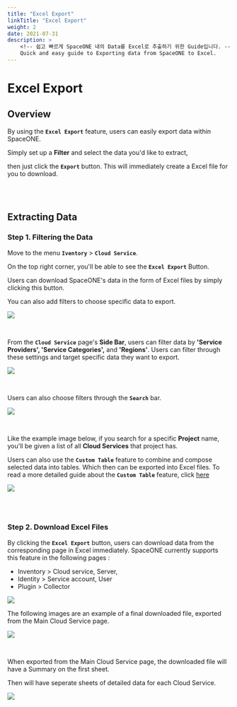 ```yaml
---
title: "Excel Export"
linkTitle: "Excel Export"
weight: 2
date: 2021-07-31
description: >
    <!-- 쉽고 빠르게 SpaceONE 내의 Data를 Excel로 추출하기 위한 Guide입니다. -->
    Quick and easy guide to Exporting data from SpaceONE to Excel.
---
```



# Excel Export

## Overview

<!-- Excel export 기능을 이용해 손쉽게 SpaceONE내부의 데이터를 추출할 수 있습니다. -->
By using the **`Excel Export`** feature, users can easily export data within SpaceONE.

<!-- 원하는 데이터를 추출하기 위한 필터를 설정한 후, export를 누르면 바로 excel로 해당 데이터를 받을 수 있습니다.-->
Simply set up a **Filter** and select the data you'd like to extract, 

then just click the **`Export`** button. This will immediately create a Excel file for you to download.

<br/>
<br/>

## Extracting Data 
<!-- 데이터 추출하기 -->

### Step 1. Filtering the Data
<!-- Step 1. 데이터 필터링하기 -->

Move to the menu **`Iventory`** > **`Cloud Service`**.

On the top right corner, you'll be able to see the **`Excel Export`** Button.

Users can download SpaceONE's data in the form of Excel files by simply clicking this button.

You can also add filters to choose specific data to export.

![](/docs/guides/advanced_topics/excel-export-img/excel_export_01.png)

<!-- 위의 사진의 Excel 모양 버튼을 클릭하면, 원하는 데이터를 엑셀로 받을 수 있습니다. 원하는 데이터를 가공하기 위해 여러 필터를 설정할 수 있습니다. -->


<br/>

From the **`Cloud Service`** page's **Side Bar**, users can filter data by **'Service Providers', 'Service Categories',** and **'Regions'**. Users can filter through these settings and target specific data they want to export.

![](/docs/guides/advanced_topics/img/filtered_cloud_service.png)

<!-- 클라우드 서비스 페이지에서는 왼쪽 사이드 바의 필터를 이용해 각 프로바이더 별, 각 서비스 특성 별, 리전 별로 데이터를 볼 수 있고 해당 데이터를 추출할 수 있습니다.-->


<br/>

Users can also choose filters through the **`Search`** bar.

![](/docs/guides/advanced_topics/excel-export-img/excel_export_02.png)

<!-- 더 나아가, 검색창에서도 원하는 필터를 선택할 수 있습니다. -->


<br/>

Like the example image below, if you search for a specific **Project** name, you'll be given a list of all **Cloud Services** that project has.

Users can also use the **`Custom Table`** feature to combine and compose selected data into tables. Which then can be exported into Excel files. To read a more detailed guide about the **`Custom Table`** feature, click [here](/docs/guides/advanced_topics/custom-table)


![](/docs/guides/advanced_topics/excel-export-img/excel_export_03.png)

<!-- 예를 들어 이 검색 필터를 이용해 원하는 프로젝트를 검색하면, 위와 같이 프로젝트 별로 가지고 있는 클라우드 서비스를 한 눈에 볼 수 있습니다.이와 같은 방식으로 뒤의 목차에서 설명할 커스텀 테이블 기능을 활용해 원하는 데이터를 조합하여 테이블을 구성하고, 해당 데이터를 Excel로 추출할 수 있습니다. -->


<br/>
<br/>

### Step 2. Download Excel Files
<!--Step 2. Excel 다운받기-->

By clicking the **`Excel Export`** button, users can download data from the corresponding page in Excel immediately. SpaceONE currently supports this feature in the following pages : 
* Inventory > Cloud service, Server,
* Identity > Service account, User
* Plugin > Collector 

![](/docs/guides/advanced_topics/img/2021-05-10-1.15.37.png)

<!-- SpaceONE 내에서 위와 같은 Excel 모양 버튼을 클릭하면 해당하는 페이지의 데이터를 바로 excel로 받아볼 수 있습니다. 현재 Cloud service, Server, User, Service account, Collector 페이지에서 해당 기능을 지원합니다. -->


The following images are an example of a final downloaded file, exported from the Main Cloud Service page.

![](/docs/guides/advanced_topics/img/cloud_service_summary_excel.png)

<br/>

When exported from the Main Cloud Service page, the downloaded file will have a Summary on the first sheet. 

Then will have seperate sheets of detailed data for each Cloud Service. 

![](/docs/guides/advanced_topics/img/cloud_service_excel.png)

<!-- 예를 들어,Cloud service 메인 페이지에서 Export를 할 시에첫 Sheet에는 요약 정보가 들어가고 그 다음 Sheet부터는 각각의 Cloud Service에 대한 Detail 정보가 들어갑니다.-->



